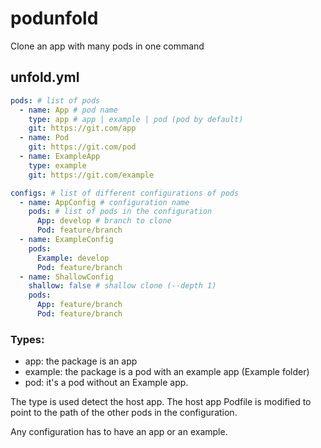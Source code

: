 # podunfold

Clone an app with many pods in one command

## unfold.yml

```yml
pods: # list of pods
  - name: App # pod name
    type: app # app | example | pod (pod by default)
    git: https://git.com/app
  - name: Pod
    git: https://git.com/pod
  - name: ExampleApp
    type: example
    git: https://git.com/example

configs: # list of different configurations of pods
  - name: AppConfig # configuration name
    pods: # list of pods in the configuration
      App: develop # branch to clone
      Pod: feature/branch
  - name: ExampleConfig
    pods:
      Example: develop
      Pod: feature/branch
  - name: ShallowConfig
    shallow: false # shallow clone (--depth 1)
    pods:
      App: feature/branch
      Pod: feature/branch
```

### Types:
- app: the package is an app
- example: the package is a pod with an example app (Example folder)
- pod: it's a pod without an Example app.

The type is used detect the host app. The host app Podfile is modified to point to the path of the other pods in the configuration.

Any configuration has to have an app or an example.
